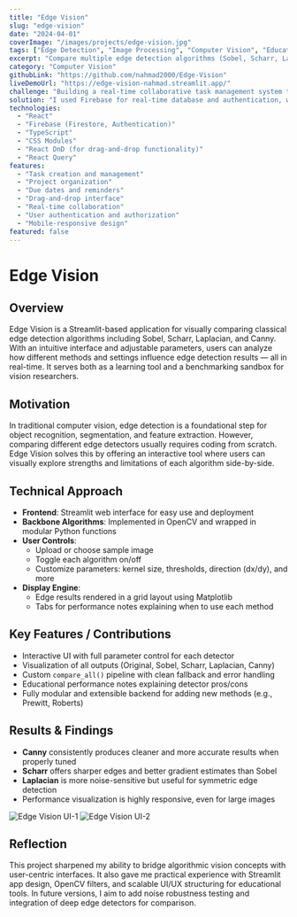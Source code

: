 ```yaml
---
title: "Edge Vision"
slug: "edge-vision"
date: "2024-04-01"
coverImage: "/images/projects/edge-vision.jpg"
tags: ["Edge Detection", "Image Processing", "Computer Vision", "Educational Tools", "Visualization"]
excerpt: "Compare multiple edge detection algorithms (Sobel, Scharr, Laplacian, Canny) with real-time visualization and interactive parameter control."
category: "Computer Vision"
githubLink: "https://github.com/nahmad2000/Edge-Vision"
liveDemoUrl: "https://edge-vision-nahmad.streamlit.app/"
challenge: "Building a real-time collaborative task management system that works seamlessly across devices was the main challenge. The app needed to handle concurrent updates from multiple users and provide a smooth, responsive experience."
solution: "I used Firebase for real-time database and authentication, which allowed for instant updates across all connected clients. React was used for the UI, with TypeScript providing type safety and improved developer experience."
technologies:
  - "React"
  - "Firebase (Firestore, Authentication)"
  - "TypeScript"
  - "CSS Modules"
  - "React DnD (for drag-and-drop functionality)"
  - "React Query"
features:
  - "Task creation and management"
  - "Project organization"
  - "Due dates and reminders"
  - "Drag-and-drop interface"
  - "Real-time collaboration"
  - "User authentication and authorization"
  - "Mobile-responsive design"
featured: false
---
```


# Edge Vision

## Overview

Edge Vision is a Streamlit-based application for visually comparing classical edge detection algorithms including Sobel, Scharr, Laplacian, and Canny. With an intuitive interface and adjustable parameters, users can analyze how different methods and settings influence edge detection results — all in real-time. It serves both as a learning tool and a benchmarking sandbox for vision researchers.

## Motivation

In traditional computer vision, edge detection is a foundational step for object recognition, segmentation, and feature extraction. However, comparing different edge detectors usually requires coding from scratch. Edge Vision solves this by offering an interactive tool where users can visually explore strengths and limitations of each algorithm side-by-side.

## Technical Approach

- **Frontend**: Streamlit web interface for easy use and deployment
- **Backbone Algorithms**: Implemented in OpenCV and wrapped in modular Python functions
- **User Controls**:
  - Upload or choose sample image
  - Toggle each algorithm on/off
  - Customize parameters: kernel size, thresholds, direction (dx/dy), and more
- **Display Engine**:
  - Edge results rendered in a grid layout using Matplotlib
  - Tabs for performance notes explaining when to use each method

## Key Features / Contributions

- Interactive UI with full parameter control for each detector
- Visualization of all outputs (Original, Sobel, Scharr, Laplacian, Canny)
- Custom `compare_all()` pipeline with clean fallback and error handling
- Educational performance notes explaining detector pros/cons
- Fully modular and extensible backend for adding new methods (e.g., Prewitt, Roberts)

## Results & Findings

- **Canny** consistently produces cleaner and more accurate results when properly tuned
- **Scharr** offers sharper edges and better gradient estimates than Sobel
- **Laplacian** is more noise-sensitive but useful for symmetric edge detection
- Performance visualization is highly responsive, even for large images


![Edge Vision UI-1](/images/projects/edge-vision/demo1.png)
![Edge Vision UI-2](/images/projects/edge-vision/demo2.png)


## Reflection

This project sharpened my ability to bridge algorithmic vision concepts with user-centric interfaces. It also gave me practical experience with Streamlit app design, OpenCV filters, and scalable UI/UX structuring for educational tools. In future versions, I aim to add noise robustness testing and integration of deep edge detectors for comparison.